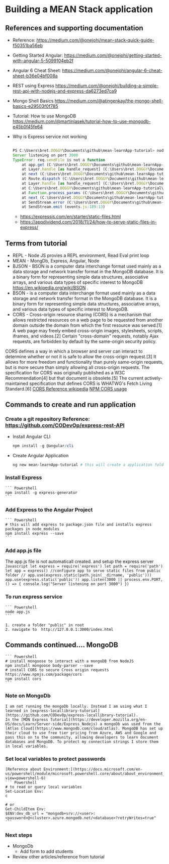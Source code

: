 
# Building a MEAN Stack application 
## References and supporting documentation
* Reference: https://medium.com/@onejohi/mean-stack-quick-guide-f50351ba56eb
* Getting Started Angular: https://medium.com/@onejohi/getting-started-with-angular-5-5099104eb2f
* Angular 6 Cheat Sheet: https://medium.com/@onejohi/angular-6-cheat-sheet-b36e04bf008a
* REST using Express https://medium.com/@onejohi/building-a-simple-rest-api-with-nodejs-and-express-da6273ed7ca9
* Mongo Shell Basics https://medium.com/@atingenkay/the-mongo-shell-basics-e29503f0f785
* Tutorial: How to use MongoDB https://medium.com/@martinlasek/tutorial-how-to-use-mongodb-e45b0f45fe64
* Why is Express service not working
    ``` Javascript
        
    PS C:\Users\bret.DOGGY\Documents\github\mean-learnApp-tutorial> node app.js
    Server listening on port 3000
    TypeError: req.sendFile is not a function
        at app.get (C:\Users\bret.DOGGY\Documents\github\mean-learnApp-tutorial\app.js:9:7)
        at Layer.handle [as handle_request] (C:\Users\bret.DOGGY\Documents\github\mean-learnApp-tutorial\node_modules\express\lib\router\layer.js:95:5)
        at next (C:\Users\bret.DOGGY\Documents\github\mean-learnApp-tutorial\node_modules\express\lib\router\route.js:137:13)
        at Route.dispatch (C:\Users\bret.DOGGY\Documents\github\mean-learnApp-tutorial\node_modules\express\lib\router\route.js:112:3)
        at Layer.handle [as handle_request] (C:\Users\bret.DOGGY\Documents\github\mean-learnApp-tutorial\node_modules\express\lib\router\layer.js:95:5)
        at C:\Users\bret.DOGGY\Documents\github\mean-learnApp-tutorial\node_modules\express\lib\router\index.js:281:22
        at Function.process_params (C:\Users\bret.DOGGY\Documents\github\mean-learnApp-tutorial\node_modules\express\lib\router\index.js:335:12)
        at next (C:\Users\bret.DOGGY\Documents\github\mean-learnApp-tutorial\node_modules\express\lib\router\index.js:275:10)
        at SendStream.error (C:\Users\bret.DOGGY\Documents\github\mean-learnApp-tutorial\node_modules\serve-static\index.js:121:7)
        at SendStream.emit (events.js:189:13)
    ```

    * https://expressjs.com/en/starter/static-files.html
    * https://appdividend.com/2018/11/24/how-to-serve-static-files-in-express/


## Terms from tutorial
* REPL - Node JS provies a REPL environment, Read Eval print loop
* MEAN - MongDb, Express, Angular, Node
* BJSON - BSON is a computer data interchange format used mainly as a data storage and network transfer format in the MongoDB database. It is a binary form for representing simple data structures, associative arrays, and various data types of specific interest to MongoDB https://en.wikipedia.org/wiki/BSON .
* BSON - is a computer data interchange format used mainly as a data storage and network transfer format in the MongoDB database. It is a binary form for representing simple data structures, associative arrays, and various data types of specific interest to MongoDB.
* CORS - Cross-origin resource sharing (CORS) is a mechanism that allows restricted resources on a web page to be requested from another domain outside the domain from which the first resource was served.[1] A web page may freely embed cross-origin images, stylesheets, scripts, iframes, and videos.[2] Certain "cross-domain" requests, notably Ajax requests, are forbidden by default by the same-origin security policy.

CORS defines a way in which a browser and server can interact to determine whether or not it is safe to allow the cross-origin request.[3] It allows for more freedom and functionality than purely same-origin requests, but is more secure than simply allowing all cross-origin requests. The specification for CORS was originally published as a W3C Recommendation[4] but that document is obsolete.[5] The current actively-maintained specification that defines CORS is WHATWG's Fetch Living Standard.[6]
[CORS Reference wikipedia](https://en.wikipedia.org/wiki/Cross-origin_resource_sharing)
[NPM CORS usage](https://www.npmjs.com/package/cors)
## Commands to create and run application
### Create a git repository Reference: https://github.com/CODevOp/express-rest-API
* Install Angular CLI
    ``` Powershell
    npm install -g @angular/cli
    ```
* Create Angular Application
    ``` Powershell
    ng new mean-learnApp-tutorial # this will create a application folder and a src folder. Run from github folder.
    ```
### Install Express
    ``` Powershell
    npm install -g express-generator    
    ```
### Add Express to the Angular Project
    ``` Powershell
    # this will add express to package.json file and installs express packages in node_modules
    npm install express --save 
    ```
### Add app.js file 
The app.js file is not automaticall created. and setup the express server
    ``` Javascript
    let express = require('express')
    let path = require('path')
    let app = express()
    //configure app to serve static files from public folder
    // app.use(express.static(path.join(__dirname, 'public')))
    app.use(express.static('public'))
    app.listen(3000 || process.env.PORT, () => {
    console.log("Server listening on port 3000")
    })
    ```

### To run express service
    ``` Powershell
    node app.js
    ```

    1. create a folder "public" in root
    2. navigate to  http://127.0.0.1:3000/index.html
## Commands continued.... MongoDB
    ``` Powershell
    # install mongoose to interact with a mongoDB from NodeJS
    npm install mongoose body-parser --save
    # install CORS to secure Cross origin requests https://www.npmjs.com/package/cors
    npm install cors
    ```
### Note on MongoDb
    I am not running the mongoDb locally. Instead I am using what I learned in [express-locallibrary-tutorial](https://github.com/CODevOp/express-locallibrary-tutorial).
    In the [MDN Express Tutorial](https://developer.mozilla.org/en-US/docs/Learn/Server-side/Express_Nodejs) a mongoDb was used from the [Atlas Cloud](https://www.mongodb.com/cloud/atlas). MongoDB has set up their cloud to use free tier pricing from Azure, AWS and Google and pass this on to the community, allowing developers to learn document databases and MongoDB. To protect my connection strings I store them in local variables. 

### Set local variables to protect passwords
    [Reference about Environment:](https://docs.microsoft.com/en-us/powershell/module/microsoft.powershell.core/about/about_environment_variables?view=powershell-6)
    ``` Powershell
    # to read or query local variables
    Set-Location Env:
    c

    # or   
    Get-ChildItem Env:
    $ENV:dev_db_url = "mongodb+srv://<user>:<password>@<cluster>.azure.mongodb.net/<database>?retryWrites=true"
    ```


### Next steps
* MongoDb
    * Add form to add students
* Review other articles/reference from tutorial


